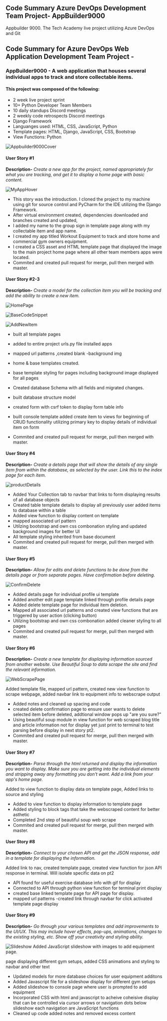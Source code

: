 ## Code Summary Azure DevOps Development Team Project- AppBuilder9000
Appbuilder 9000.  The Tech Academy live project utilizing Azure DevOps and Git

 ## Code Summary for Azure DevOps Web Application Development Team Project -

### AppBuilder9000 - A web application that houses several individual apps to track and store collectable items.

#### This project was composed of the following:

- 2 week live project sprint
- 10+ Python Developer Team Members 
- 10 daily standups Discord meetings
- 2 weekly code retrospects Discord meetings
- Django Framework
- Languanges used: HTML, CSS, JavaScript, Python
- Template pages: HTML, Django, JavaScript, CSS, Bootstrap
- View Functions: Python

![Appbuilder9000Cover](https://user-images.githubusercontent.com/92835555/163749285-a4c1e795-0e4f-4192-8bce-f7b8b49ed071.PNG)

#### User Story #1

**Description-**
*Create a new app for the project, named appropriately for what you are tracking, 
and get it to display a home page with basic content.* 


![MyAppHover](https://user-images.githubusercontent.com/92835555/163748251-e3dfaf8b-bf49-48c1-9896-2e5a6cb33d49.PNG)

- This story was the introduction.  I cloned the project to my machine using
 git 
  for source control and PyCharm for the IDE utilizing the Django Framework.  
- After virtual environment created, dependencies downloaded and branches created and updated, 
- I added my name to the group sign in template page along with my collectable item and app name. 
- I created my app titled Workout Equipment to track and store home and commercial gym owners equipment. 
- I created a CSS asset and HTML template page that displayed the image to the main project home page where all other team
  members apps were located.
- Commited and created pull request for merge, pull then merged with master.


#### User Story #2-3

**Description-**
*Create a model for the collection item you will be tracking and add the ability to create a new item.*

![HomePage](https://user-images.githubusercontent.com/92835555/163748681-f172bc2e-3e03-4d1c-96cb-50c266a63c62.PNG)

![BaseCodeSnippet](https://user-images.githubusercontent.com/92835555/163748739-892e6bc1-32c5-4062-86c7-1b5a399e3667.PNG)

 ![AddNewItem](https://user-images.githubusercontent.com/92835555/163750136-d354aee4-78d8-46df-8624-d25fcea601c9.PNG)
 
- built all template pages
- added to entire project urls.py file installed apps
- mapped url patterns ,created blank -background img
- home & base templates created.
- base template styling for pages including background image displayed for all pages 
 
- Created database Schema with all fields and migrated changes.    
- built database structure model 
- created form with csrf token to display form table info
- built console template added create item to views for beginning of CRUD functionality
  utilizing primary key to display details of individual item on form
- Commited and created pull request for merge, pull then merged with master.


#### User Story #4

**Description-**
*Create a details page that will show the details of any single item from within the database, as selected by the user. 
Link this to the index page for each item.*

![productDetails](https://user-images.githubusercontent.com/92835555/163748864-90bc6c6d-0cab-4721-933d-57b435504ff7.PNG)

- Added Your Collection tab to navbar that links to form displaying results of all database objects
- Created table template details to display all previously user added
  items to database within a table 
- Added view function to display content on template 
- mapped associated url pattern
- Utilzing bootstrap and own css combonation styling and updated background 
  images for better UI
- All template styling inherited from base document
- Commited and created pull request for merge, pull then merged with master.


#### User Story #5

**Description-**
*Allow for edits and delete functions to be done from the details page or from separate pages. Have confirmation before deleting.*

![ConfirmDelete](https://user-images.githubusercontent.com/92835555/163749003-2f0cf171-7937-441f-b281-c887bf564d5e.PNG)

- Added details page for individual profile ui template
- Added another edit page template linked through profile details page 
- Added delete template page for individual item deletion. 
- Mapped all associated url patterns and created view functions 
  that are triggered by user action (clicking button)
- Utilzing bootstrap and own css combonation added cleaner 
  styling to all pages 
- Commited and created pull request for merge, pull then merged with master.

#### User Story #6

**Description-**
*Create a new template for displaying information sourced from another website. Use Beautiful Soup to data scrape the site and find the relevant information.*

![WebScrapePage](https://user-images.githubusercontent.com/92835555/163749153-9d0fdf26-0254-4f6d-aa93-7a851e84537a.PNG)

Added template file, mapped url pattern, created new 
view function to scrape webpage, added navbar link to equipment info to webscrape output

- Added notes and cleaned up spacing and code
- created delete confirmation page to ensure user wants to delete
  selected item before deleted, addtional window pops up "are you sure?"
- Using beautiful soup module in view function for web scraped blog title and article information
  not for display yet just print to terminal to test parsing before display in next story pt2.
- Commited and created pull request for merge, pull then merged with master.


#### User Story #7

**Description-**
*Parse through the html returned and display the information you want to display. Make sure you are getting into the individual elements
and stripping away any formatting you don't want. Add a link from your app's home page.*

Added to view function to display data on template page,  Added links to source and styling

- Added to view function to display information to template page
- Added styling to block tags that take the webscraped content
  for better asthetic
- Completed 2nd step of beautiful soup web scrape
- Commited and created pull request for merge, pull then merged with master.


#### User Story #8

**Description-**
*Connect to your chosen API and get the JSON response, add in a template for displaying the information.*

Added link to nav, created template page, created view function for json API response in terminal. 
Will isolate specific data on pt2

- API found for useful exercise database info with gif for display
- Connected to API through python view function for terminal print display
- created base linked template page for API page for display.
- mapped url patterns
-created link through navbar for click activated template page display


#### User Story #9

**Description-**
*Go through your various templates and add improvements to the UI/UX. 
This may include hover effects, pop-ups, animations, changes to the existing styling, etc. 
Show off your creativity and styling ability.*

 ![Slideshow](https://user-images.githubusercontent.com/92835555/163751108-9683513c-87eb-4311-bb3f-24d13cb4c91c.PNG)
Added JavaScript slideshow with images to add equipment page.

page displaying different gym setups, 
added CSS animations and styling to navbar and other text

- Updated models for more database choices for user equipment additons
- Added Javascript file for a slideshow display for different gym setups
- Added slideshow to console page where user is prompted to add equipment
- Incorporated CSS with html and javascript to acheive coheisive display
  that can be controlled via cursor arrows or navigation dots below slideshow 
  each navigation are JavaScript functions
- Cleaned up code added notes and removed excess content
